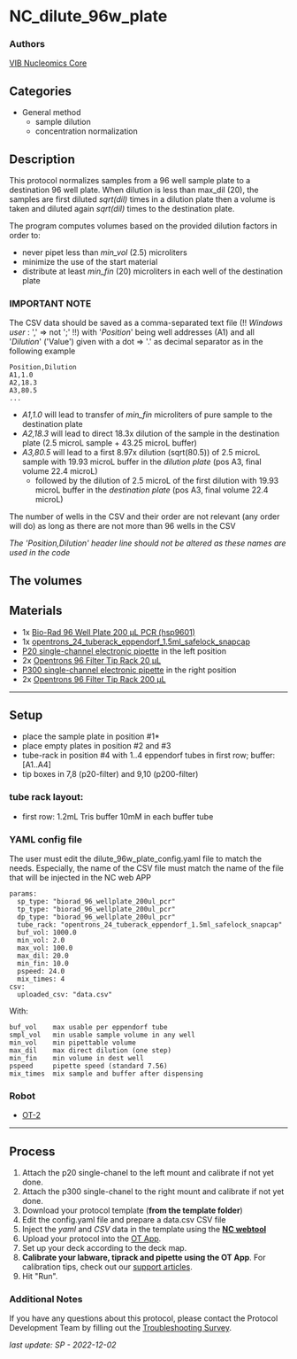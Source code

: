 # NC_dilute_96w_plate

### Authors
[VIB Nucleomics Core](https://www.nucleomics.be)

## Categories
* General method
	* sample dilution
	* concentration normalization
	
## Description

This protocol normalizes samples from a 96 well sample plate to a destination 96 well plate.
When dilution is less than max_dil (20), the samples are first diluted _sqrt(dil)_ times in a dilution plate then a volume is taken and diluted again _sqrt(dil)_ times to the destination plate.

The program computes volumes based on the provided dilution factors in order to:

* never pipet less than _min_vol_ (2.5) microliters
* minimize the use of the start material
* distribute at least _min_fin_ (20) microliters in each well of the destination plate


### IMPORTANT NOTE ###

The CSV data should be saved as a comma-separated text file (!! _Windows user_ : ',' => not ';' !!) with '_Position_' being well addresses (A1) and all '_Dilution_' ('Value') given with a dot => '.' as decimal separator as in the following example

```
Position,Dilution
A1,1.0
A2,18.3
A3,80.5
...
```

* _A1,1.0_ will lead to transfer of _min_fin_ microliters of pure sample to the destination plate
* _A2,18.3_ will lead to direct 18.3x dilution of the sample in the destination plate (2.5 microL sample + 43.25 microL buffer)
* _A3,80.5_ will lead to a first 8.97x dilution (sqrt(80.5)) of 2.5 microL sample with 19.93 microL buffer in the _dilution plate_ (pos A3, final volume 22.4 microL)
  * followed by the dilution of 2.5 microL of the first dilution with 19.93 microL buffer in the _destination plate_ (pos A3, final volume 22.4 microL)

The number of wells in the CSV and their order are not relevant (any order will do) as long as there are not more than 96 wells in the CSV

_The 'Position,Dilution' header line should not be altered as these names are used in the code_

The volumes 
---
## Materials

* 1x [Bio-Rad 96 Well Plate 200 µL PCR (hsp9601)](https://labware.opentrons.com/biorad_96_wellplate_200ul_pcr?_gl=1*1a9qcug*_gcl_aw*R0NMLjE2MzE4MDAxNDUuQ2owS0NRanc4SWFHQmhDSEFSSXNBR0lSUllvamg1ZkhXczd1RUt2QTRLRE12cGE5WnBTbndpSmxybkxnVU54QTVJVEowRm04V2txTzhxTWFBbWxIRUFMd193Y0I.*_ga*MjA3NDg2NzQ1MC4xNjMwMDczMjAw*_ga_GNSMNLW4RY*MTYzMTc5OTI5Ny40My4xLjE2MzE4MDAyNTYuMA..)
* 1x [opentrons_24_tuberack_eppendorf_1.5ml_safelock_snapcap](https://labware.opentrons.com/opentrons_24_tuberack_eppendorf_1.5ml_safelock_snapcap?category=tubeRack)
* [P20 single-channel electronic pipette](https://shop.opentrons.com/collections/ot-2-pipettes) in the left position
* 2x [Opentrons 96 Filter Tip Rack 20 µL](https://labware.opentrons.com/opentrons_96_filtertiprack_20ul?category=tipRack)
* [P300 single-channel electronic pipette](https://shop.opentrons.com/collections/ot-2-pipettes) in the right position
* 2x [Opentrons 96 Filter Tip Rack 200 µL](https://labware.opentrons.com/opentrons_96_filtertiprack_200ul?category=tipRack)

---
## Setup

* place the sample plate in position #1*
* place empty plates in position #2 and #3
* tube-rack in position #4 with 1..4 eppendorf tubes in first row; buffer: [A1..A4]
* tip boxes in 7,8 (p20-filter) and 9,10 (p200-filter)

### tube rack layout:
* first row: 1.2mL Tris buffer 10mM in each buffer tube

### YAML config file

The user must edit the dilute_96w_plate_config.yaml file to match the needs. Especially, the name of the CSV file must match the name of the file that will be injected in the NC web APP

```
params:
  sp_type: "biorad_96_wellplate_200ul_pcr"
  tp_type: "biorad_96_wellplate_200ul_pcr"
  dp_type: "biorad_96_wellplate_200ul_pcr"
  tube_rack: "opentrons_24_tuberack_eppendorf_1.5ml_safelock_snapcap"
  buf_vol: 1000.0
  min_vol: 2.0
  max_vol: 100.0
  max_dil: 20.0
  min_fin: 10.0
  pspeed: 24.0
  mix_times: 4
csv:
  uploaded_csv: "data.csv"
```

With:

```
buf_vol    max usable per eppendorf tube
smpl_vol   min usable sample volume in any well
min_vol    min pipettable volume
max_dil    max direct dilution (one step)
min_fin    min volume in dest well
pspeed     pipette speed (standard 7.56)
mix_times  mix sample and buffer after dispensing
```

### Robot
* [OT-2](https://opentrons.com/ot-2)

---
## Process
1. Attach the p20 single-chanel to the left mount and calibrate if not yet done.
1. Attach the p300 single-chanel to the right mount and calibrate if not yet done.
2. Download your protocol template (**from the template folder**)
3. Edit the config.yaml file and prepare a data.csv CSV file
4. Inject the _yaml_ and _CSV_ data in the template using the **[NC webtool](http://10.112.84.39/cgi-bin/OT2MakeProtocol/OT2MakeProtocol.php)** 
5. Upload your protocol into the [OT App](https://opentrons.com/ot-app).
5. Set up your deck according to the deck map.
6. **Calibrate your labware, tiprack and pipette using the OT App**. For calibration tips, check out our [support articles](https://support.opentrons.com/en/collections/1559720-guide-for-getting-started-with-the-ot-2).
7. Hit "Run".

### Additional Notes
If you have any questions about this protocol, please contact the Protocol Development Team by filling out the [Troubleshooting Survey](https://protocol-troubleshooting.paperform.co/).

_last update: SP - 2022-12-02_